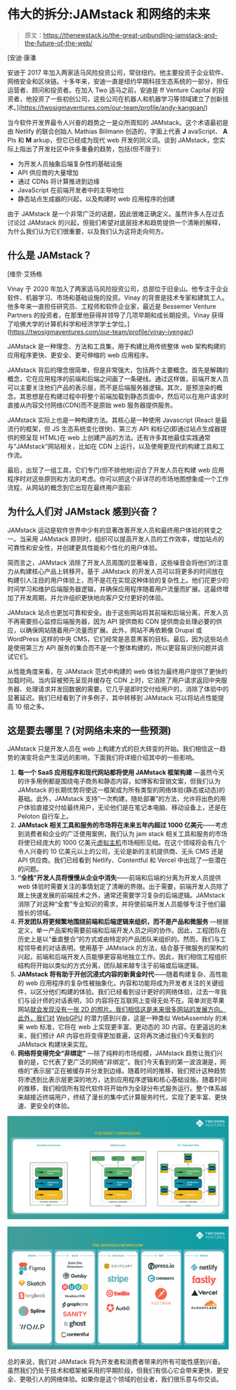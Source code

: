 # 伟大的拆分:JAMstack 和网络的未来

> 原文：<https://thenewstack.io/the-great-unbundling-jamstack-and-the-future-of-the-web/>

[](https://twosigmaventures.com/our-team/profile/andy-kangpan/)

 [安迪·康潘

安迪于 2017 年加入两家适马风险投资公司，常驻纽约。他主要投资于企业软件、网络安全和区块链。十多年来，安迪一直是纽约早期科技生态系统的一部分，担任运营者、顾问和投资者。在加入 Two 适马之前，安迪是 ff Venture Capital 的投资者，他投资了一些初创公司，这些公司在机器人和机器学习等领域建立了创新技术。](https://twosigmaventures.com/our-team/profile/andy-kangpan/) [](https://twosigmaventures.com/our-team/profile/andy-kangpan/)

当今软件开发界最令人兴奋的趋势之一是众所周知的 JAMstack。这个术语最初是由 Netlify 的联合创始人 Mathias Biilmann 创造的，字面上代表 **J** avaScript、 **A** PIs 和 **M** arkup，但它已经成为现代 web 开发的同义词。谈到 JAMstack，您实际上指出了开发社区中许多重叠的趋势，包括(但不限于):

*   为开发人员抽象后端复杂性的基础设施
*   API 供应商的大量增加
*   通过 CDNs 将计算推进到边缘
*   JavaScript 在前端开发者中的主导地位
*   静态站点生成器的兴起，以及构建时 web 应用程序的创建

由于 JAMstack 是一个非常广泛的话题，因此很难正确定义。虽然许多人在过去讨论过 JAMstack 的兴起，但我们希望对底层技术和趋势提供一个清晰的解释，为什么我们认为它们很重要，以及我们认为这将走向何方。

## 什么是 JAMstack？

 [维奈·艾扬格

Vinay 于 2020 年加入了两家适马风险投资公司，总部位于旧金山。他专注于企业软件、机器学习、市场和基础设施的投资。Vinay 的背景是技术专家和建筑工人。他多年来一直担任研究员、工程师和软件企业家，最近是 Bessemer Venture Partners 的投资者，在那里他获得并领导了几项早期和成长期投资。Vinay 获得了哈佛大学的计算机科学和经济学学士学位。](https://twosigmaventures.com/our-team/profile/vinay-iyengar/) 

JAMstack 是一种理念、方法和工具集，用于构建比用传统整体 web 架构构建的应用程序更快、更安全、更可伸缩的 web 应用程序。

JAMstack 背后的理念很简单，但是非常强大，包括两个主要概念。首先是解耦的概念，它在应用程序的前端和后端之间画了一条硬线。通过这样做，前端开发人员可以主要关注他们产品的表示层，而不是后端服务器逻辑。其次，是预渲染的概念。其思想是在构建过程中将整个前端加载到静态页面中，然后可以在用户请求时直接从内容交付网络(CDN)而不是原始 web 服务器提供服务。

JAMstack 实际上也是一种构建方法。其核心是一种使用 Javascript (React 是最流行的框架，但 JS 生态系统变化很快)、第三方 API 和标记(即通过站点生成器提供的预呈现 HTML)在 web 上创建产品的方法。还有许多其他最佳实践通常与“JAMstack”网站相关，比如在 CDN 上运行，以及使用更现代的构建工具和工作流。

最后，出现了一组工具，它们专门(但不排他地)迎合了开发人员在构建 web 应用程序时对这些原则和方法的考虑。你可以把这个非详尽的市场地图想象成一个工作流程，从网站的概念到它出现在最终用户面前:

## 为什么人们对 JAMstack 感到兴奋？

JAMstack 运动是软件世界中少有的显著改善开发人员和最终用户体验的转变之一。当采用 JAMstack 原则时，组织可以提高开发人员的工作效率，增加站点的可靠性和安全性，并创建更具性能和个性化的用户体验。

简而言之，JAMstack 消除了开发人员周围的显著噪音，这些噪音会将他们的注意力从构建核心产品上转移开。基于 JAMstack 的开发人员可以将更多的时间放在构建引人注目的用户体验上，而不是花在实现这种体验的复杂性上。他们花更少的时间学习和维护后端服务器逻辑，并确保应用程序随着用户流量而扩展。这最终增加了开发周期，并允许组织更快地向客户交付更好的体验。

JAMstack 站点也更加可靠和安全。由于这些网站将其前端和后端分离，开发人员不再需要担心监控后端服务器，因为 API 提供商和 CDN 提供商会处理必要的供应，以确保网站随着用户流量而扩展。此外，网站不再依赖像 Drupal 或 WordPress 这样的中央 CMS，它们经常是恶意黑客的目标。最后，因为这些站点是使用第三方 API 服务的集合而不是一个整体构建的，所以更容易识别问题并调试它们。

从性能角度来看，在 JAMstack 范式中构建的 web 体验为最终用户提供了更快的加载时间。当内容被预先呈现并缓存在 CDN 上时，它消除了用户请求返回中央服务器、处理请求并发回数据的需要。它几乎是即时交付给用户的，消除了体验中的显著延迟。我们已经看到了许多例子，其中转移到 JAMstack 可以将站点性能提高 10 倍之多。

## 这是要去哪里？(对网络未来的一些预测)

JAMstack 只是开发人员在 web 上构建方式的巨大转变的开始。我们相信这一趋势的演变将会产生深远的影响，下面我们将详细介绍其中的一些影响。

1.  **每一个 SaaS 应用程序和现代网站都将使用 JAMstack 框架构建** —虽然今天的许多用例都是围绕电子商务和静态内容，如博客和营销文案，但我们认为 JAMstack 的长期优势将使这一框架成为所有类型的网络体验(静态或动态)的基础。此外，JAMstack 支持“一次构建，随处部署”的方法，允许将出色的用户体验直接交付给最终用户，无论他们是在笔记本电脑、移动设备上，还是在 Peloton 自行车上。
2.  **JAMstack 相关工具和服务的市场将在未来五年内超过 1000 亿美元**——考虑到消费者和企业的广泛使用案例，我们认为 jam stack 相关工具和服务的市场将使已经庞大的 1000 亿美元[虚拟主机](https://financesonline.com/30-essential-web-hosting-statistics-2019-analysis-of-trends-data-and-market-share/)市场相形见绌。在这个领域将会有几个令人兴奋的 10 亿美元以上的公司，无论是新的主机提供商、无头 CMS 还是 API 供应商。我们已经看到 Netlify、Contentful 和 Vercel 中出现了一些潜在的问题。
3.  **“全栈”开发人员将慢慢从企业中消失**——前端和后端的分离为开发人员提供 web 体验时需要关注的事情划定了清晰的界限。出于需要，前端开发人员除了跟上快速发展的前端技术之外，通常还需要学习复杂的后端逻辑。JAMstack 消除了对这种“全套”专业知识的需求，并将使前端开发人员能够专注于他们最擅长的领域。
4.  **开发团队将更频繁地围绕前端和后端逻辑来组织，而不是产品和微服务** —根据定义，单一产品架构需要前端和后端开发人员之间的协作。因此，工程团队在历史上是以“垂直整合”的方式或由特定的产品团队来组织的。然而，我们与工程领导者的对话表明，使用基于 JAMstack 的方法，结合基于微服务的架构的兴起，前端和后端开发人员能够更容易地独立工作。因此，我们相信工程组织结构将开始以类似的方式分离，团队越来越专注于前端或后端逻辑。
5.  **JAMstack 将有助于开创沉浸式内容的新黄金时代**——随着构建复杂、高性能的 web 应用程序的复杂性被抽象化，内容和功能将成为开发者关注的关键组件，以区分他们构建的体验。我们已经看到设计更好的网络体验，过去一年我们与设计师的对话表明，3D 内容将在互联网上变得无处不在。简单浏览苹果网站[就会发现没有一张 2D 的照片。我们相信这是未来很多网站的发展方向。此外，我们对](https://www.apple.com/) [WebGPU](https://gpuweb.github.io/gpuweb/) 的潜力感到兴奋，这是一种类似 WebAssembly 的未来 web 标准，它将在 web 上实现更丰富、更动态的 3D 内容。在更遥远的未来，我们预计 AR 内容也将变得更加普遍，这将再次通过我们今天看到的 JAMstack 构建块来实现。
6.  **网络将变得完全“非绑定”** —除了纯粹的市场规模，JAMstack 趋势让我们兴奋的是，它代表了更广泛的网络“非绑定”。我们今天看到的第一波浪潮是，网络的“表示层”正在被缓存并分发到边缘。随着时间的推移，我们预计这种趋势将渗透到比表示层更深的地方，达到应用程序逻辑和核心基础设施。随着时间的推移，我们相信所有现代软件将开始作为全球分布式服务运行。整个体系越来越接近终端用户，终结了漫长的集中式计算服务时代，实现了更丰富、更快速、更安全的体验。

![](img/a0345fa0846628a59be6525210a233d6.png)

![](img/58f681f4defa9d7c004ef2facec8ca9d.png)

总的来说，我们对 JAMstack 将为开发者和消费者带来的所有可能性感到兴奋。虽然我们仍处于技术和框架被采用的早期阶段，但我们有信心它会带来更快、更安全、更吸引人的网络体验。如果你是这个领域的创业者，我们很乐意与你交谈。

<svg xmlns:xlink="http://www.w3.org/1999/xlink" viewBox="0 0 68 31" version="1.1"><title>Group</title> <desc>Created with Sketch.</desc></svg>